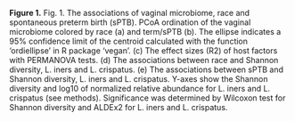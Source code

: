 **Figure 1.** Fig. 1. The associations of vaginal microbiome, race and spontaneous preterm birth (sPTB). PCoA ordination of the vaginal microbiome colored by race (a) and term/sPTB (b). The ellipse indicates a 95% confidence limit of the centroid calculated with the function ‘ordiellipse’ in R package ‘vegan’. (c) The effect sizes (R2) of host factors with PERMANOVA tests. (d) The associations between race and Shannon diversity, L. iners and L. crispatus. (e) The associations between sPTB and Shannon diversity, L. iners and L. crispatus. Y-axes show the Shannon diversity and log10 of normalized relative abundance for L. iners and L. crispatus (see methods). Significance was determined by Wilcoxon test for Shannon diversity and ALDEx2 for L. iners and L. crispatus.